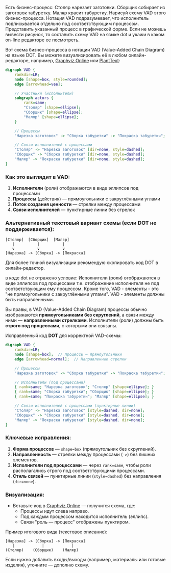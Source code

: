Есть бизнес-процесс:
Столяр нарезает заготовки. Сборщик собирает из заготовок табуретку. Маляр красит табуретку. 
Нарисуй схему VAD этого бизнес-процесса. 
Нотация VAD подразумевает, что исполнитель подписывается отдельно под соответствующим процессом. Представить указанный процесс в графической форме. Если не можешь вывести рисунок, то составить схему VAD на языке dot и укажи в каком on-line редакторе ее посмотреть.

Вот схема бизнес-процесса в нотации VAD (Value-Added Chain Diagram) на языке DOT. Вы можете визуализировать её в любом онлайн-редакторе, например, [Graphviz Online](https://dreampuf.github.io/GraphvizOnline) или [PlantText](https://www.planttext.com/):

```dot
digraph VAD {
    rankdir=LR;
    node [shape=box, style=rounded];
    edge [arrowhead=vee];

    // Участники (исполнители)
    subgraph actors {
        rank=same;
        "Столяр" [shape=ellipse];
        "Сборщик" [shape=ellipse];
        "Маляр" [shape=ellipse];
    }

    // Процессы
    "Нарезка заготовок" -> "Сборка табуретки" -> "Покраска табуретки";

    // Связи исполнителей с процессами
    "Столяр" -> "Нарезка заготовок" [dir=none, style=dashed];
    "Сборщик" -> "Сборка табуретки" [dir=none, style=dashed];
    "Маляр" -> "Покраска табуретки" [dir=none, style=dashed];
}
```

### Как это выглядит в VAD:
1. **Исполнители** (роли) отображаются в виде эллипсов под процессами
2. **Процессы** (действия) — прямоугольники с закруглёнными углами
3. **Поток создания ценности** — стрелки между процессами
4. **Связи исполнителей** — пунктирные линии без стрелок

### Альтернативный текстовый вариант схемы (если DOT не поддерживается):
```
[Столяр]  [Сборщик]  [Маляр]
   |          |          |
   v          v          v
[Нарезка] -> [Сборка] -> [Покраска]
```

Для более точной визуализации рекомендую скопировать код DOT в онлайн-редактор.

в коде dot не отражено условие: 
Исполнители (роли) отображаются в виде эллипсов под процессами
т.е. отображение исполнителя не под соответствующим ему процессом. Кроме того, VAD - элементы - это "не прямоугольники с закруглёнными углами". VAD - элементы должны быть направленными.

Вы правы, в VAD (Value-Added Chain Diagram) процессы обычно изображаются **прямоугольниками без скруглений**, а связи между ними — **направленными стрелками**. Исполнители (роли) должны быть **строго под процессами**, с которыми они связаны.  

Исправленный код **DOT** для корректной VAD-схемы:  

```dot
digraph VAD {
    rankdir=LR;
    node [shape=box];  // Процессы — прямоугольники
    edge [arrowhead=normal];  // Направленные стрелки

    // Процессы
    "Нарезка заготовок" -> "Сборка табуретки" -> "Покраска табуретки";

    // Исполнители (под процессами)
    { rank=same; "Нарезка заготовок"; "Столяр" [shape=ellipse]; }
    { rank=same; "Сборка табуретки"; "Сборщик" [shape=ellipse]; }
    { rank=same; "Покраска табуретки"; "Маляр" [shape=ellipse]; }

    // Связи исполнителей с процессами (пунктирные линии)
    "Столяр" -> "Нарезка заготовок" [style=dashed, dir=none];
    "Сборщик" -> "Сборка табуретки" [style=dashed, dir=none];
    "Маляр" -> "Покраска табуретки" [style=dashed, dir=none];
}
```

### Ключевые исправления:
1. **Форма процессов** — `shape=box` (прямоугольник без скруглений).  
2. **Направленность** — стрелки между процессами (`->`) без лишних элементов.  
3. **Исполнители под процессами** — через `rank=same`, чтобы роли располагались строго под соответствующими процессами.  
4. **Стиль связей** — пунктирные линии (`style=dashed`) без направления (`dir=none`).  

### Визуализация:
- Вставьте код в [Graphviz Online](https://dreampuf.github.io/GraphvizOnline) — получится схема, где:  
  - Процессы идут слева направо.  
  - Под каждым процессом находится исполнитель (эллипс).  
  - Связи "роль — процесс" отображены пунктиром.  

Пример итогового вида (текстовое описание):  
```
[Нарезка] -> [Сборка] -> [Покраска]
   |            |            |
(Столяр)    (Сборщик)    (Маляр)
``` 

Если нужно добавить входы/выходы (например, материалы или готовые изделия), уточните — дополню схему.
